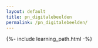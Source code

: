 ```yaml
---
layout: default
title: pn_digitalebeelden
permalink: /pn_digitalebeelden/
---
```


{%- include learning_path.html -%}

